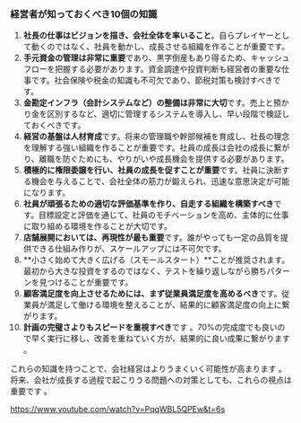 

### 経営者が知っておくべき10個の知識

1. **社長の仕事はビジョンを描き、会社全体を率いること**。自らプレイヤーとして動くのではなく、社員を動かし、成長させる組織を作ることが重要です。
2. **手元資金の管理は非常に重要**であり、黒字倒産もあり得るため、キャッシュフローを把握する必要があります。資金調達や投資判断も経営者の重要な仕事です。社会保険や税金の知識も不可欠であり、節税対策も検討すべきです。
3. **金勘定インフラ（会計システムなど）の整備は非常に大切**です。売上と預かり金を区別するなど、適切に管理するシステムを導入し、早い段階で検証しておくべきです。
4. **経営の基盤は人材育成**です。将来の管理職や幹部候補を育成し、社長の理念を理解する強い組織を作ることが重要です。社員の成長は会社の成長に繋がり、離職を防ぐためにも、やりがいや成長機会を提供する必要があります。
5. **積極的に権限委譲を行い、社員の成長を促すことが重要**です。社員に決断する機会を与えることで、会社全体の筋力が鍛えられ、迅速な意思決定が可能になります。
6. **社員が頑張るための適切な評価基準を作り、自走する組織を構築すべき**です。目標設定と評価を通じて、社員のモチベーションを高め、主体的に仕事に取り組める環境を作ることが大切です。
7. **店舗展開においては、再現性が最も重要**です。誰がやっても一定の品質を提供できる仕組み作りが、スケールアップには不可欠です。
8. **小さく始めて大きく広げる（スモールスタート）**ことが推奨されます。最初から大きな投資をするのではなく、テストを繰り返しながら勝ちパターンを見つけることが重要です。
9. **顧客満足度を向上させるためには、まず従業員満足度を高めるべき**です。従業員が満足して働ける環境を整えることが、結果的に顧客満足度の向上に繋がります。
10. **計画の完璧さよりもスピードを重視すべき**です 。70%の完成度でも良いので早く実行に移し、改善を重ねていく方が、結果的に良い成果に繋がります 。

これらの知識を持つことで、会社経営はよりうまくいく可能性が高まります 。将来、会社が成長する過程で起こりうる問題への対策としても、これらの視点は重要です 。

https://www.youtube.com/watch?v=PqqWBL5QPEw&t=6s